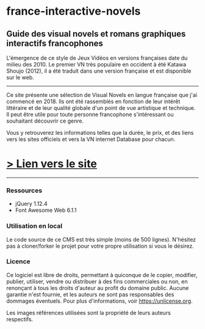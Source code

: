 # france-interactive-novels

## Guide des visual novels et romans graphiques interactifs francophones

L'émergence de ce style de Jeux Vidéos en versions françaises date du milieu des 2010. Le premier VN très populaire en occident à été Katawa Shoujo (2012), il a été traduit dans une version française et est disponible sur le web.

---

Ce site présente une sélection de Visual Novels en langue française que j'ai commencé en 2018. Ils ont été rassemblés en fonction de leur intérêt littéraire et de leur qualité globale d'un point de vue artistique et technique. Il peut être utile pour toute personne francophone s'intéressant ou souhaitant découvrir ce genre.

Vous y retrouverez les informations telles que la durée, le prix, et des liens vers les sites officiels et vers la VN internet Database pour chacun.

# [> Lien vers le site](https://realjck.github.io/france-interactive-novels/)

---

### Ressources
- jQuery 1.12.4
- Font Awesome Web 6.1.1

### Utilisation en local

Le code source de ce CMS est très simple (moins de 500 lignes). N'hésitez pas à cloner/forker le projet pour votre propre utilisation si vous le désirez.

### Licence

Ce logiciel est libre de droits, permettant à quiconque de le copier, modifier, publier, utiliser, vendre ou distribuer à des fins commerciales ou non, en renonçant à tous les droits d'auteur au profit du domaine public. Aucune garantie n'est fournie, et les auteurs ne sont pas responsables des dommages éventuels. Pour plus d'informations, voir https://unlicense.org.

Les images références utilisées sont la propriété de leurs auteurs respectifs.
